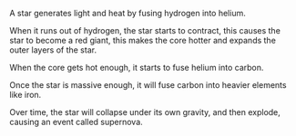 A star generates light and heat by fusing hydrogen into helium.

When it runs out of hydrogen, the star starts to contract, this causes the star to become a red giant, this makes the core hotter and expands the outer layers of the star.

When the core gets hot enough, it starts to fuse helium into carbon.

Once the star is massive enough, it will fuse carbon into heavier elements like iron.

Over time, the star will collapse under its own gravity, and then explode, causing an event called supernova.